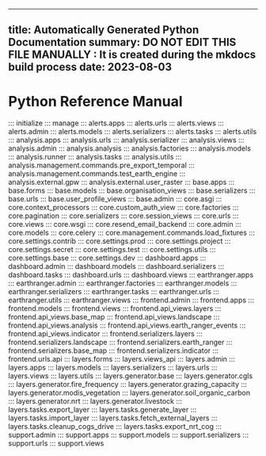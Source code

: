 
---
title: Automatically Generated Python Documentation
summary: DO NOT EDIT THIS FILE MANUALLY : It is created during the mkdocs build process
date: 2023-08-03
---

# Python Reference Manual
::: initialize
::: manage
::: alerts.apps
::: alerts.urls
::: alerts.views
::: alerts.admin
::: alerts.models
::: alerts.serializers
::: alerts.tasks
::: alerts.utils
::: analysis.apps
::: analysis.urls
::: analysis.serializer
::: analysis.views
::: analysis.admin
::: analysis.analysis
::: analysis.factories
::: analysis.models
::: analysis.runner
::: analysis.tasks
::: analysis.utils
::: analysis.management.commands.pre_export_temporal
::: analysis.management.commands.test_earth_engine
::: analysis.external.gpw
::: analysis.external.user_raster
::: base.apps
::: base.forms
::: base.models
::: base.organisation_views
::: base.serializers
::: base.urls
::: base.user_profile_views
::: base.admin
::: core.asgi
::: core.context_processors
::: core.custom_auth_view
::: core.factories
::: core.pagination
::: core.serializers
::: core.session_views
::: core.urls
::: core.views
::: core.wsgi
::: core.resend_email_backend
::: core.admin
::: core.models
::: core.celery
::: core.management.commands.load_fixtures
::: core.settings.contrib
::: core.settings.prod
::: core.settings.project
::: core.settings.secret
::: core.settings.test
::: core.settings.utils
::: core.settings.base
::: core.settings.dev
::: dashboard.apps
::: dashboard.admin
::: dashboard.models
::: dashboard.serializers
::: dashboard.tasks
::: dashboard.urls
::: dashboard.views
::: earthranger.apps
::: earthranger.admin
::: earthranger.factories
::: earthranger.models
::: earthranger.serializers
::: earthranger.tasks
::: earthranger.urls
::: earthranger.utils
::: earthranger.views
::: frontend.admin
::: frontend.apps
::: frontend.models
::: frontend.views
::: frontend.api_views.layers
::: frontend.api_views.base_map
::: frontend.api_views.landscape
::: frontend.api_views.analysis
::: frontend.api_views.earth_ranger_events
::: frontend.api_views.indicator
::: frontend.serializers.layers
::: frontend.serializers.landscape
::: frontend.serializers.earth_ranger
::: frontend.serializers.base_map
::: frontend.serializers.indicator
::: frontend.urls.api
::: layers.forms
::: layers.views_api
::: layers.admin
::: layers.apps
::: layers.models
::: layers.serializers
::: layers.urls
::: layers.views
::: layers.utils
::: layers.generator.base
::: layers.generator.cgls
::: layers.generator.fire_frequency
::: layers.generator.grazing_capacity
::: layers.generator.modis_vegetation
::: layers.generator.soil_organic_carbon
::: layers.generator.nrt
::: layers.generator.livestock
::: layers.tasks.export_layer
::: layers.tasks.generate_layer
::: layers.tasks.import_layer
::: layers.tasks.fetch_external_layers
::: layers.tasks.cleanup_cogs_drive
::: layers.tasks.export_nrt_cog
::: support.admin
::: support.apps
::: support.models
::: support.serializers
::: support.urls
::: support.views
